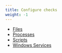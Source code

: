 ```yaml
---
title: Configure checks
weight: -1
---
```


*  <a href="/emedge-agent/config_checks/files">Files</a>
*  <a href="/emedge-agent/config_checks/processes">Processes</a>
*  <a href="/emedge-agent/config_checks/scripts">Scripts</a>
*  <a href="/emedge-agent/config_checks/winsvc">Windows Services</a>